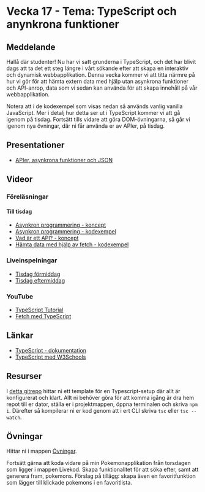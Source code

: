 # Vecka 17 - Tema: TypeScript och anynkrona funktioner

## Meddelande
Hallå där studenter! Nu har vi satt grunderna i TypeScript, och det har blivit dags att ta det ett steg längre i vårt sökande efter att skapa en interaktiv och dynamisk webbapplikation. Denna vecka kommer vi att titta närmre på hur vi gör för att hämta extern data med hjälp utan asynkrona funktioner och API-anrop, data som vi sedan kan använda för att skapa innehåll på vår webbapplikation.

Notera att i de kodexempel som visas nedan så används vanlig vanilla JavaScript. Mer i detalj hur detta ser ut i TypeScript kommer vi att gå igenom på tisdag. Fortsätt tills vidare att göra DOM-övningarna, så går vi igenom nya övningar, där ni får använda er av APIer, på tisdag. 

## Presentationer
- [APIer, asynkrona funktioner och JSON](https://docs.google.com/presentation/d/1IHs2POTOCAavMDgBg6sbmUg87uxi2FLR/edit?usp=sharing&ouid=117251319654116712560&rtpof=true&sd=true)

## Videor

### Föreläsningar 

#### Till tisdag
- [Asynkron programmering - koncept](https://vimeo.com/767865343/cc145df615?share=copy)
- [Asynkron programmering - kodexempel](https://vimeo.com/767865148/f4e126d61a?share=copy)
- [Vad är ett API? - koncept](https://vimeo.com/767865401/c269169bc8?share=copy)
- [Hämta data med hjälp av fetch - kodexempel](https://vimeo.com/767865549/78bdb90ddb?share=copy)

### Liveinspelningar
- [Tisdag förmiddag](https://vimeo.com/938559279/64e81b9002?share=copy)
- [Tisdag eftermiddag](https://vimeo.com/938559159/6b486cd30c?share=copy)

### YouTube
- [TypeScript Tutorial](https://www.youtube.com/watch?v=BCg4U1FzODs)
- [Fetch med TypeScript](https://www.youtube.com/watch?v=PyOBr2RXHyU)

## Länkar 
- [TypeScript - dokumentation](https://www.typescriptlang.org/docs/)
- [TypeScript med W3Schools](https://www.w3schools.com/typescript/typescript_intro.php)

## Resurser
I [detta gitrepo](https://github.com/MU23FRONTEND/typescript_template) hittar ni ett template för en Typescript-setup där allt är konfigurerat och klart. Allt ni behöver göra för att komma igång är dra hem repot till er dator, ställa er i projektmappen, öppna terminalen och skriva ```npm i```. Därefter så kompilerar ni er kod genom att i ert CLI skriva ```tsc``` eller ```tsc --watch```.
 
## Övningar
Hittar ni i mappen [Övningar](./Övningar/).

Fortsätt gärna att koda vidare på min Pokemonapplikation från torsdagen som ligger i mappen Livekod. Skapa funktionalitet för att söka efter, samt att generera fram, pokemons. Förslag på tillägg: skapa även en favoritfunktion som lägger till klickade pokemons i en favoritlista.
